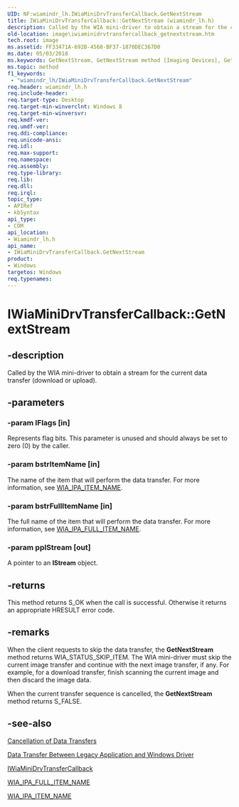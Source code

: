 ```yaml
---
UID: NF:wiamindr_lh.IWiaMiniDrvTransferCallback.GetNextStream
title: IWiaMiniDrvTransferCallback::GetNextStream (wiamindr_lh.h)
description: Called by the WIA mini-driver to obtain a stream for the current data transfer (download or upload).
old-location: image\iwiaminidrvtransfercallback_getnextstream.htm
tech.root: image
ms.assetid: FF33471A-692B-4568-BF37-1870DEC367D0
ms.date: 05/03/2018
ms.keywords: GetNextStream, GetNextStream method [Imaging Devices], GetNextStream method [Imaging Devices],IWiaMiniDrvTransferCallback interface, IWiaMiniDrvTransferCallback interface [Imaging Devices],GetNextStream method, IWiaMiniDrvTransferCallback.GetNextStream, IWiaMiniDrvTransferCallback::GetNextStream, image.iwiaminidrvtransfercallback_getnextstream, wiamindr_lh/IWiaMiniDrvTransferCallback::GetNextStream
ms.topic: method
f1_keywords:
 - "wiamindr_lh/IWiaMiniDrvTransferCallback.GetNextStream"
req.header: wiamindr_lh.h
req.include-header: 
req.target-type: Desktop
req.target-min-winverclnt: Windows 8
req.target-min-winversvr: 
req.kmdf-ver: 
req.umdf-ver: 
req.ddi-compliance: 
req.unicode-ansi: 
req.idl: 
req.max-support: 
req.namespace: 
req.assembly: 
req.type-library: 
req.lib: 
req.dll: 
req.irql: 
topic_type:
- APIRef
- kbSyntax
api_type:
- COM
api_location:
- Wiamindr_lh.h
api_name:
- IWiaMiniDrvTransferCallback.GetNextStream
product:
- Windows
targetos: Windows
req.typenames: 
---
```


# IWiaMiniDrvTransferCallback::GetNextStream

## -description

Called by the WIA mini-driver to obtain a stream for the current data transfer (download or upload).

## -parameters

### -param lFlags [in]

Represents flag bits. This parameter is unused and should always be set to zero (0) by the caller.

### -param bstrItemName [in]

The name of the item that will perform the data transfer. For more information, see  [WIA_IPA_ITEM_NAME](https://docs.microsoft.com/windows-hardware/drivers/image/wia-ipa-item-name).

### -param bstrFullItemName [in]

The full name of the item that will perform the data transfer. For more information, see [WIA_IPA_FULL_ITEM_NAME](https://docs.microsoft.com/windows-hardware/drivers/image/wia-ipa-full-item-name).

### -param ppIStream [out]

A pointer to an **IStream** object.

## -returns

This method returns S_OK when the call is successful. Otherwise it returns an appropriate HRESULT error code.

## -remarks

When the client requests to skip the data transfer, the **GetNextStream** method returns WIA_STATUS_SKIP_ITEM. The WIA mini-driver must skip the current image transfer and continue with the next image transfer, if any. For example, for a download transfer, finish scanning the current image and then discard the image data.

When the current transfer sequence is cancelled, the **GetNextStream** method returns S_FALSE.

## -see-also

[Cancellation of Data Transfers](https://docs.microsoft.com/windows-hardware/drivers/image/cancellation-of-data-transfers-in-windows-vista)

[Data Transfer Between Legacy Application and Windows Driver](https://docs.microsoft.com/windows-hardware/drivers/image/data-transfer-between-legacy-application-and-windows-vista-driver)

[IWiaMiniDrvTransferCallback](https://docs.microsoft.com/windows-hardware/drivers/ddi/wiamindr_lh/nn-wiamindr_lh-iwiaminidrvtransfercallback)

[WIA_IPA_FULL_ITEM_NAME](https://docs.microsoft.com/windows-hardware/drivers/image/wia-ipa-full-item-name)

[WIA_IPA_ITEM_NAME](https://docs.microsoft.com/windows-hardware/drivers/image/wia-ipa-item-name)
